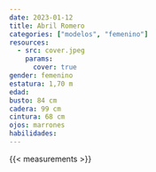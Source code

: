```yaml
---
date: 2023-01-12
title: Abril Romero
categories: ["modelos", "femenino"]
resources:
  - src: cover.jpeg
    params:
      cover: true
gender: femenino
estatura: 1,70 m
edad:
busto: 84 cm
cadera: 99 cm
cintura: 68 cm
ojos: marrones
habilidades:
---
```


{{< measurements >}}